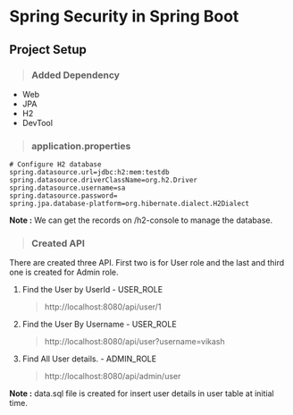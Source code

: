# Spring Security in Spring Boot

## Project Setup

>### Added Dependency 

 * Web
 * JPA
 * H2
 * DevTool
 
>### application.properties

	# Configure H2 database
	spring.datasource.url=jdbc:h2:mem:testdb
	spring.datasource.driverClassName=org.h2.Driver
	spring.datasource.username=sa
	spring.datasource.password=
	spring.jpa.database-platform=org.hibernate.dialect.H2Dialect

**Note :** We can get the records on /h2-console to manage the database. 

>### Created API

There are created three API. First two is for User role and the last and third one is created for Admin role.

1. Find the User by UserId - USER_ROLE
	
	> http://localhost:8080/api/user/1
2. Find the User By Username - USER_ROLE
	
	> http://localhost:8080/api/user?username=vikash
3. Find All User details. - ADMIN_ROLE

	> http://localhost:8080/api/admin/user
	
**Note :** data.sql file is created for insert user details in user table at initial time.

 